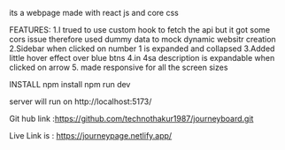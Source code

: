 its a webpage made with react js and core css

FEATURES:
1.I trued to use custom hook to fetch the api but it got some cors issue therefore used dummy data to mock dynamic websitr creation
2.Sidebar when clicked on number 1 is expanded and collapsed 
3.Added little hover effect over blue btns 
4.in 4sa description is expandable when clicked on arrow 
5. made responsive for all the screen sizes


INSTALL
npm install 
npm run dev

server will run on http://localhost:5173/

Git hub link :https://github.com/technothakur1987/journeyboard.git

Live Link is : https://journeypage.netlify.app/
